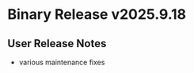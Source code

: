 
Binary Release v2025.9.18
==========================

User Release Notes
------------------
 - various maintenance fixes 
